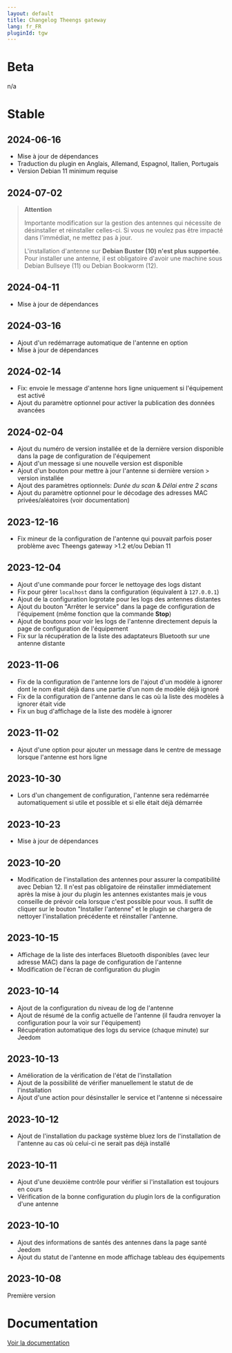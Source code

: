 ```yaml
---
layout: default
title: Changelog Theengs gateway
lang: fr_FR
pluginId: tgw
---
```


# Beta

n/a

# Stable

## 2024-06-16

- Mise à jour de dépendances
- Traduction du plugin en Anglais, Allemand, Espagnol, Italien, Portugais
- Version Debian 11 minimum requise

## 2024-07-02

> **Attention**
>
> Importante modification sur la gestion des antennes qui nécessite de désinstaller et réinstaller celles-ci. Si vous ne voulez pas être impacté dans l'immédiat, ne mettez pas à jour.
>
> L'installation d'antenne sur **Debian Buster (10) n'est plus supportée**. Pour installer une antenne, il est obligatoire d'avoir une machine sous Debian Bullseye (11) ou Debian Bookworm (12).

## 2024-04-11

- Mise à jour de dépendances

## 2024-03-16

- Ajout d'un redémarrage automatique de l'antenne en option
- Mise à jour de dépendances

## 2024-02-14

- Fix: envoie le message d'antenne hors ligne uniquement si l'équipement est activé
- Ajout du paramètre optionnel pour activer la publication des données avancées

## 2024-02-04

- Ajout du numéro de version installée et de la dernière version disponible dans la page de configuration de l'équipement
- Ajout d'un message si une nouvelle version est disponible
- Ajout d'un bouton pour mettre à jour l'antenne si dernière version > version installée
- Ajout des paramètres optionnels: *Durée du scan* & *Délai entre 2 scans*
- Ajout du paramètre optionnel pour le décodage des adresses MAC privées/aléatoires (voir documentation)

## 2023-12-16

- Fix mineur de la configuration de l'antenne qui pouvait parfois poser problème avec Theengs gateway >1.2 et/ou Debian 11

## 2023-12-04

- Ajout d'une commande pour forcer le nettoyage des logs distant
- Fix pour gérer `localhost` dans la configuration (équivalent à `127.0.0.1`)
- Ajout de la configuration logrotate pour les logs des antennes distantes
- Ajout du bouton "Arrêter le service" dans la page de configuration de l'équipement (même fonction que la commande **Stop**)
- Ajout de boutons pour voir les logs de l'antenne directement depuis la page de configuration de l'équipement
- Fix sur la récupération de la liste des adaptateurs Bluetooth sur une antenne distante

## 2023-11-06

- Fix de la configuration de l'antenne lors de l'ajout d'un modèle à ignorer dont le nom était déjà dans une partie d'un nom de modèle déjà ignoré
- Fix de la configuration de l'antenne dans le cas où la liste des modèles à ignorer était vide
- Fix un bug d'affichage de la liste des modèle à ignorer

## 2023-11-02

- Ajout d'une option pour ajouter un message dans le centre de message lorsque l'antenne est hors ligne

## 2023-10-30

- Lors d'un changement de configuration, l'antenne sera redémarrée automatiquement si utile et possible et si elle était déjà démarrée

## 2023-10-23

- Mise à jour de dépendances

## 2023-10-20

- Modification de l'installation des antennes pour assurer la compatibilité avec Debian 12. Il n'est pas obligatoire de réinstaller immédiatement après la mise à jour du plugin les antennes existantes mais je vous conseille de prévoir cela lorsque c'est possible pour vous. Il suffit de cliquer sur le bouton "Installer l'antenne" et le plugin se chargera de nettoyer l'installation précédente et réinstaller l'antenne.

## 2023-10-15

- Affichage de la liste des interfaces Bluetooth disponibles (avec leur adresse MAC) dans la page de configuration de l'antenne
- Modification de l'écran de configuration du plugin

## 2023-10-14

- Ajout de la configuration du niveau de log de l'antenne
- Ajout de résumé de la config actuelle de l'antenne (il faudra renvoyer la configuration pour la voir sur l'équipement)
- Récupération automatique des logs du service (chaque minute) sur Jeedom

## 2023-10-13

- Amélioration de la vérification de l'état de l'installation
- Ajout de la possibilité de vérifier manuellement le statut de de l'installation
- Ajout d'une action pour désinstaller le service et l'antenne si nécessaire

## 2023-10-12

- Ajout de l'installation du package système bluez lors de l'installation de l'antenne au cas où celui-ci ne serait pas déjà installé

## 2023-10-11

- Ajout d'une deuxième contrôle pour vérifier si l'installation est toujours en cours
- Vérification de la bonne configuration du plugin lors de la configuration d'une antenne

## 2023-10-10

- Ajout des informations de santés des antennes dans la page santé Jeedom
- Ajout du statut de l'antenne en mode affichage tableau des équipements

## 2023-10-08

Première version

# Documentation

[Voir la documentation]({{site.baseurl}}/{{page.pluginId}}/{{page.lang}})
